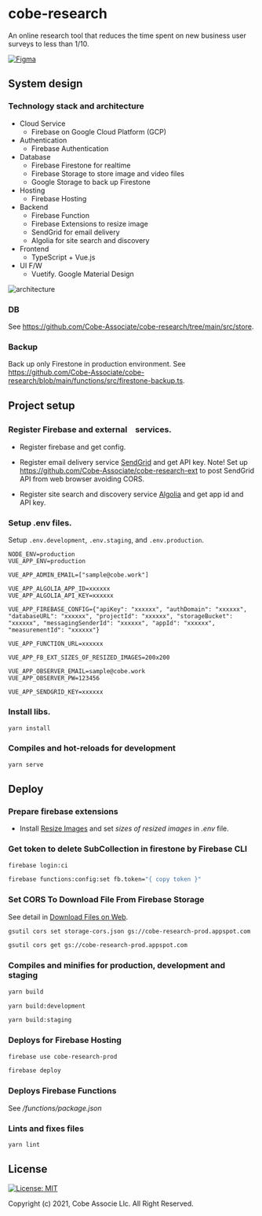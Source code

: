 # cobe-research

An online research tool that reduces the time spent on new business user surveys to less than 1/10.

[![Figma](https://user-images.githubusercontent.com/3213880/141861013-ad84e7ec-49fe-4225-8948-cb0444c9d2a7.png)](https://www.figma.com/proto/ORiHLKBQmHzEML2IkwptY5/200602_CobeResearch?node-id=122%3A0&scaling=scale-down&page-id=119%3A55&starting-point-node-id=122%3A0)

## System design

### Technology stack and architecture

* Cloud Service
  * Firebase on Google Cloud Platform (GCP)
* Authentication
  * Firebase Authentication
* Database
  * Firebase Firestone for realtime
  * Firebase Storage to store image and video files
  * Google Storage to back up Firestone
* Hosting
  * Firebase Hosting
* Backend
  * Firebase Function
  * Firebase Extensions to resize image
  * SendGrid for email delivery
  * Algolia for site search and discovery
* Frontend
  * TypeScript + Vue.js
* UI F/W
  * Vuetify. Google Material Design

![architecture](https://user-images.githubusercontent.com/3213880/141861668-5a437c1c-5a5c-4fa9-a4ae-58d1896bd4df.png)

### DB

See https://github.com/Cobe-Associate/cobe-research/tree/main/src/store.

### Backup

Back up only Firestone in production environment. See https://github.com/Cobe-Associate/cobe-research/blob/main/functions/src/firestone-backup.ts.

## Project setup

### Register Firebase and external　services.

* Register firebase and get config.

* Register email delivery service [SendGrid](https://sendgrid.kke.co.jp) and get API key. Note! Set up https://github.com/Cobe-Associate/cobe-research-ext to post SendGrid API from web browser avoiding CORS.

* Register site search and discovery service [Algolia](https://www.algolia.com) and get app id and API key.

### Setup .env files.

Setup `.env.development`, `.env.staging`, and `.env.production`. 

```
NODE_ENV=production
VUE_APP_ENV=production

VUE_APP_ADMIN_EMAIL=["sample@cobe.work"]

VUE_APP_ALGOLIA_APP_ID=xxxxxx
VUE_APP_ALGOLIA_API_KEY=xxxxxx

VUE_APP_FIREBASE_CONFIG={"apiKey": "xxxxxx", "authDomain": "xxxxxx", "databaseURL": "xxxxxx", "projectId": "xxxxxx", "storageBucket": "xxxxxx", "messagingSenderId": "xxxxxx", "appId": "xxxxxx", "measurementId": "xxxxxx"}

VUE_APP_FUNCTION_URL=xxxxxx

VUE_APP_FB_EXT_SIZES_OF_RESIZED_IMAGES=200x200

VUE_APP_OBSERVER_EMAIL=sample@cobe.work
VUE_APP_OBSERVER_PW=123456

VUE_APP_SENDGRID_KEY=xxxxxx
```

### Install libs.

```sh
yarn install
```

### Compiles and hot-reloads for development
```sh
yarn serve
```

## Deploy

### Prepare firebase extensions

* Install [Resize Images](https://firebase.google.com/products/extensions/storage-resize-images) and set *sizes of resized images* in *.env* file.

### Get token to delete SubCollection in firestone by Firebase CLI
```sh
firebase login:ci

firebase functions:config:set fb.token="{ copy token }"
```

### Set CORS To Download File From Firebase Storage

See detail in [Download Files on Web](https://firebase.google.com/docs/storage/web/download-files).

```sh
gsutil cors set storage-cors.json gs://cobe-research-prod.appspot.com

gsutil cors get gs://cobe-research-prod.appspot.com
```

### Compiles and minifies for production, development and staging
```sh
yarn build

yarn build:development

yarn build:staging
```

### Deploys for Firebase Hosting
```sh
firebase use cobe-research-prod

firebase deploy
```

### Deploys Firebase Functions

See */functions/package.json*

### Lints and fixes files
```sh
yarn lint
```

## License

[![License: MIT](https://img.shields.io/badge/License-MIT-yellow.svg)](https://opensource.org/licenses/MIT)

Copyright (c) 2021, Cobe Associe Llc. All Right Reserved.
